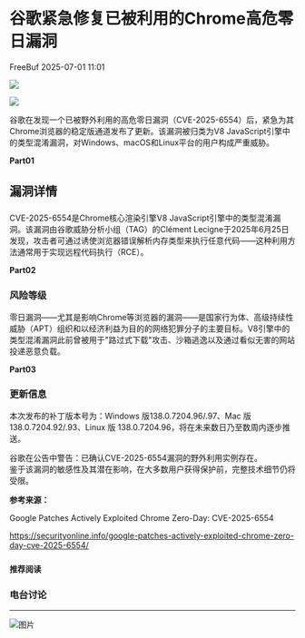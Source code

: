 #  谷歌紧急修复已被利用的Chrome高危零日漏洞  
 FreeBuf   2025-07-01 11:01  
  
![](https://mmbiz.qpic.cn/mmbiz_gif/qq5rfBadR38jUokdlWSNlAjmEsO1rzv3srXShFRuTKBGDwkj4gvYy34iajd6zQiaKl77Wsy9mjC0xBCRg0YgDIWg/640?wx_fmt=gif "")  
  
  
![](https://mmbiz.qpic.cn/mmbiz_jpg/qq5rfBadR3icgUvC6BMWGzibeXeQBrsXKkgLMUvq50uOOu24sLiaicyD2ibO4vHiaQH1wIiaKDlPyOibvrhfRGPCZpztXw/640?wx_fmt=jpeg&from=appmsg "")  
  
  
谷歌在发现一个已被野外利用的高危零日漏洞（CVE-2025-6554）后，紧急为其Chrome浏览器的稳定版通道发布了更新。该漏洞被归类为V8 JavaScript引擎中的类型混淆漏洞，对Windows、macOS和Linux平台的用户构成严重威胁。  
  
  
**Part01**  
## 漏洞详情  
###   
  
CVE-2025-6554是Chrome核心渲染引擎V8 JavaScript引擎中的类型混淆漏洞。该漏洞由谷歌威胁分析小组（TAG）的Clément Lecigne于2025年6月25日发现，攻击者可通过诱使浏览器错误解析内存类型来执行任意代码——这种利用方法通常用于实现远程代码执行（RCE）。  
  
  
**Part02**  
### 风险等级  
  
  
零日漏洞——尤其是影响Chrome等浏览器的漏洞——是国家行为体、高级持续性威胁（APT）组织和以经济利益为目的的网络犯罪分子的主要目标。V8引擎中的类型混淆漏洞此前曾被用于"路过式下载"攻击、沙箱逃逸以及通过看似无害的网站投递恶意负载。  
  
  
**Part03**  
### 更新信息  
  
  
本次发布的补丁版本号为：Windows 版138.0.7204.96/.97、Mac 版138.0.7204.92/.93、Linux 版 138.0.7204.96，将在未来数日乃至数周内逐步推送。  
  
  
谷歌在公告中警告：已确认CVE-2025-6554漏洞的野外利用实例存在。  
鉴于该漏洞的敏感性及其潜在影响，在大多数用户获得保护前，完整技术细节仍将受限。  
  
  
**参考来源：**  
  
Google Patches Actively Exploited Chrome Zero-Day: CVE-2025-6554  
  
https://securityonline.info/google-patches-actively-exploited-chrome-zero-day-cve-2025-6554/  
  
  
###   
###   
###   
  
**推荐阅读**  
  
[](https://mp.weixin.qq.com/s?__biz=MjM5NjA0NjgyMA==&mid=2651324007&idx=1&sn=b6bab0cab5bd97eeccb29752661d50e0&scene=21#wechat_redirect)  
  
### 电台讨论  
  
****  
  
  
  
![图片](https://mmbiz.qpic.cn/mmbiz_gif/qq5rfBadR3icF8RMnJbsqatMibR6OicVrUDaz0fyxNtBDpPlLfibJZILzHQcwaKkb4ia57xAShIJfQ54HjOG1oPXBew/640?wx_fmt=gif&wxfrom=5&wx_lazy=1&tp=webp "")  
  
